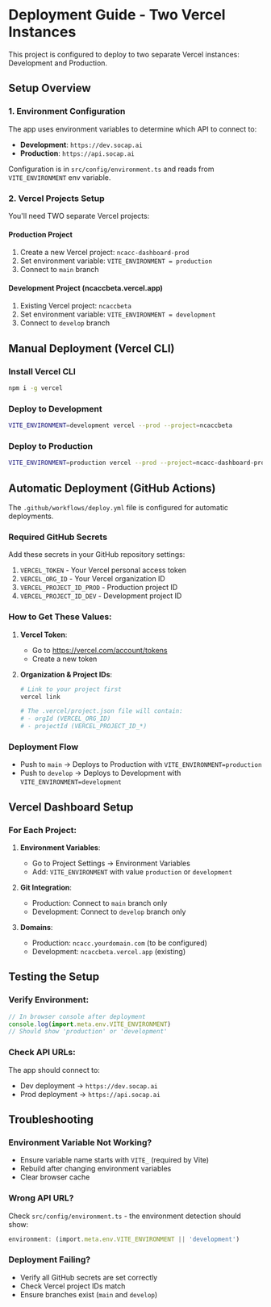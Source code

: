 # Deployment Guide - Two Vercel Instances

This project is configured to deploy to two separate Vercel instances: Development and Production.

## Setup Overview

### 1. Environment Configuration
The app uses environment variables to determine which API to connect to:
- **Development**: `https://dev.socap.ai`
- **Production**: `https://api.socap.ai`

Configuration is in `src/config/environment.ts` and reads from `VITE_ENVIRONMENT` env variable.

### 2. Vercel Projects Setup

You'll need TWO separate Vercel projects:

#### Production Project
1. Create a new Vercel project: `ncacc-dashboard-prod`
2. Set environment variable: `VITE_ENVIRONMENT = production`
3. Connect to `main` branch

#### Development Project (ncaccbeta.vercel.app)
1. Existing Vercel project: `ncaccbeta`
2. Set environment variable: `VITE_ENVIRONMENT = development`
3. Connect to `develop` branch

## Manual Deployment (Vercel CLI)

### Install Vercel CLI
```bash
npm i -g vercel
```

### Deploy to Development
```bash
VITE_ENVIRONMENT=development vercel --prod --project=ncaccbeta
```

### Deploy to Production
```bash
VITE_ENVIRONMENT=production vercel --prod --project=ncacc-dashboard-prod
```

## Automatic Deployment (GitHub Actions)

The `.github/workflows/deploy.yml` file is configured for automatic deployments.

### Required GitHub Secrets
Add these secrets in your GitHub repository settings:

1. `VERCEL_TOKEN` - Your Vercel personal access token
2. `VERCEL_ORG_ID` - Your Vercel organization ID
3. `VERCEL_PROJECT_ID_PROD` - Production project ID
4. `VERCEL_PROJECT_ID_DEV` - Development project ID

### How to Get These Values:

1. **Vercel Token**: 
   - Go to https://vercel.com/account/tokens
   - Create a new token

2. **Organization & Project IDs**:
   ```bash
   # Link to your project first
   vercel link
   
   # The .vercel/project.json file will contain:
   # - orgId (VERCEL_ORG_ID)
   # - projectId (VERCEL_PROJECT_ID_*)
   ```

### Deployment Flow
- Push to `main` → Deploys to Production with `VITE_ENVIRONMENT=production`
- Push to `develop` → Deploys to Development with `VITE_ENVIRONMENT=development`

## Vercel Dashboard Setup

### For Each Project:

1. **Environment Variables**:
   - Go to Project Settings → Environment Variables
   - Add: `VITE_ENVIRONMENT` with value `production` or `development`

2. **Git Integration**:
   - Production: Connect to `main` branch only
   - Development: Connect to `develop` branch only

3. **Domains**:
   - Production: `ncacc.yourdomain.com` (to be configured)
   - Development: `ncaccbeta.vercel.app` (existing)

## Testing the Setup

### Verify Environment:
```javascript
// In browser console after deployment
console.log(import.meta.env.VITE_ENVIRONMENT)
// Should show 'production' or 'development'
```

### Check API URLs:
The app should connect to:
- Dev deployment → `https://dev.socap.ai`
- Prod deployment → `https://api.socap.ai`

## Troubleshooting

### Environment Variable Not Working?
- Ensure variable name starts with `VITE_` (required by Vite)
- Rebuild after changing environment variables
- Clear browser cache

### Wrong API URL?
Check `src/config/environment.ts` - the environment detection should show:
```typescript
environment: (import.meta.env.VITE_ENVIRONMENT || 'development')
```

### Deployment Failing?
- Verify all GitHub secrets are set correctly
- Check Vercel project IDs match
- Ensure branches exist (`main` and `develop`)